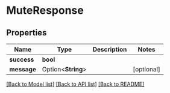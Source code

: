 # MuteResponse

## Properties

Name | Type | Description | Notes
------------ | ------------- | ------------- | -------------
**success** | **bool** |  | 
**message** | Option<**String**> |  | [optional]

[[Back to Model list]](../README.md#documentation-for-models) [[Back to API list]](../README.md#documentation-for-api-endpoints) [[Back to README]](../README.md)


